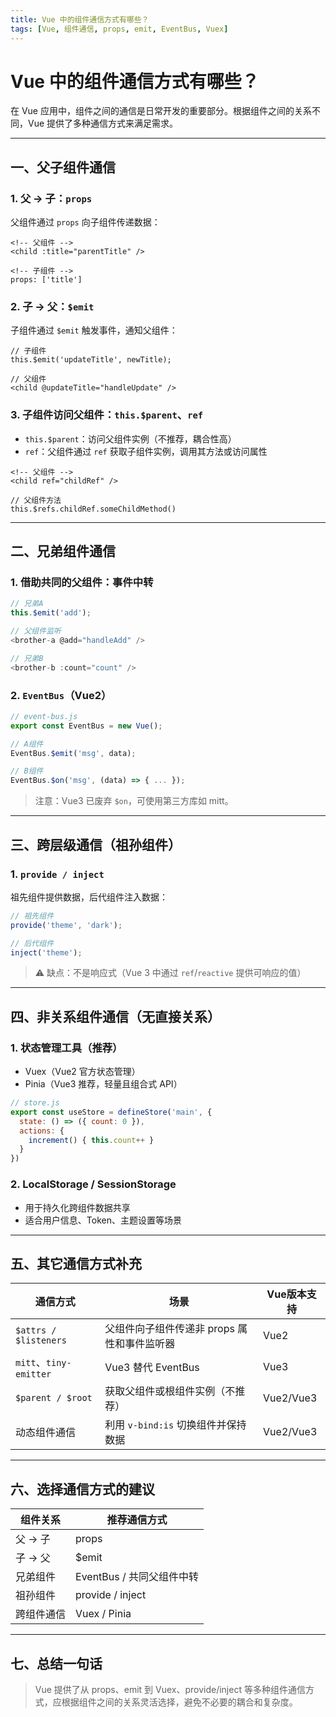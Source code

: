 ```yaml
---
title: Vue 中的组件通信方式有哪些？
tags: [Vue, 组件通信, props, emit, EventBus, Vuex]
---
```

# Vue 中的组件通信方式有哪些？

在 Vue 应用中，组件之间的通信是日常开发的重要部分。根据组件之间的关系不同，Vue 提供了多种通信方式来满足需求。

---

## 一、父子组件通信

### 1. 父 → 子：`props`

父组件通过 `props` 向子组件传递数据：

```vue
<!-- 父组件 -->
<child :title="parentTitle" />

<!-- 子组件 -->
props: ['title']
```

### 2. 子 → 父：`$emit`

子组件通过 `$emit` 触发事件，通知父组件：

```vue
// 子组件
this.$emit('updateTitle', newTitle);

// 父组件
<child @updateTitle="handleUpdate" />
```

### 3. 子组件访问父组件：`this.$parent`、`ref`

* `this.$parent`：访问父组件实例（不推荐，耦合性高）
* `ref`：父组件通过 `ref` 获取子组件实例，调用其方法或访问属性

```vue
<!-- 父组件 -->
<child ref="childRef" />

// 父组件方法
this.$refs.childRef.someChildMethod()
```

---

## 二、兄弟组件通信

### 1. 借助共同的父组件：事件中转

```js
// 兄弟A
this.$emit('add');

// 父组件监听
<brother-a @add="handleAdd" />

// 兄弟B
<brother-b :count="count" />
```

### 2. `EventBus`（Vue2）

```js
// event-bus.js
export const EventBus = new Vue();

// A组件
EventBus.$emit('msg', data);

// B组件
EventBus.$on('msg', (data) => { ... });
```

> 注意：Vue3 已废弃 `$on`，可使用第三方库如 mitt。

---

## 三、跨层级通信（祖孙组件）

### 1. `provide / inject`

祖先组件提供数据，后代组件注入数据：

```js
// 祖先组件
provide('theme', 'dark');

// 后代组件
inject('theme');
```

> ⚠️ 缺点：不是响应式（Vue 3 中通过 `ref`/`reactive` 提供可响应的值）

---

## 四、非关系组件通信（无直接关系）

### 1. 状态管理工具（推荐）

* Vuex（Vue2 官方状态管理）
* Pinia（Vue3 推荐，轻量且组合式 API）

```js
// store.js
export const useStore = defineStore('main', {
  state: () => ({ count: 0 }),
  actions: {
    increment() { this.count++ }
  }
})
```

### 2. LocalStorage / SessionStorage

* 用于持久化跨组件数据共享
* 适合用户信息、Token、主题设置等场景

---

## 五、其它通信方式补充

| 通信方式                  | 场景                        | Vue版本支持   |
| --------------------- | ------------------------- | --------- |
| `$attrs / $listeners` | 父组件向子组件传递非 props 属性和事件监听器 | Vue2      |
| `mitt`、`tiny-emitter` | Vue3 替代 EventBus          | Vue3      |
| `$parent / $root`     | 获取父组件或根组件实例（不推荐）          | Vue2/Vue3 |
| 动态组件通信                | 利用 `v-bind:is` 切换组件并保持数据  | Vue2/Vue3 |

---

## 六、选择通信方式的建议

| 组件关系  | 推荐通信方式             |
| ----- | ------------------ |
| 父 → 子 | props              |
| 子 → 父 | \$emit             |
| 兄弟组件  | EventBus / 共同父组件中转 |
| 祖孙组件  | provide / inject   |
| 跨组件通信 | Vuex / Pinia       |

---

## 七、总结一句话

> Vue 提供了从 props、emit 到 Vuex、provide/inject 等多种组件通信方式，应根据组件之间的关系灵活选择，避免不必要的耦合和复杂度。
